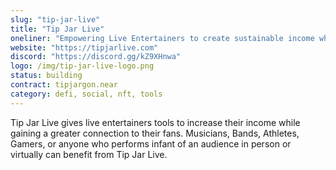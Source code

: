 ```yaml
---
slug: "tip-jar-live"
title: "Tip Jar Live"
oneliner: "Empowering Live Entertainers to create sustainable income while deepening their connections to their fans."
website: "https://tipjarlive.com"
discord: "https://discord.gg/kZ9XHnwa"
logo: /img/tip-jar-live-logo.png
status: building
contract: tipjargon.near
category: defi, social, nft, tools
---
```


Tip Jar Live gives live entertainers tools to increase their income while gaining a greater connection to their fans.  Musicians, Bands, Athletes, Gamers, or anyone who performs infant of an audience in person or virtually can benefit from Tip Jar Live.
